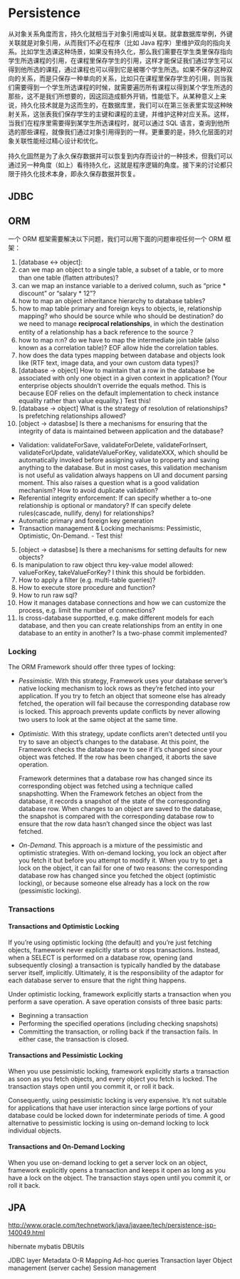 # Persistence

从对象关系角度而言，持久化就相当于对象引用或叫关联。就拿数据库举例，外键关联就是对象引用，从而我们不必在程序（比如 Java 程序）里维护双向的指向关系。比如学生选课这种场景，如果没有持久化，那么我们需要在学生类里保存指向学生所选课程的引用，在课程里保存学生的引用，这样才能保证我们通过学生可以得到他所选的课程，通过课程也可以得到它是被哪个学生所选。如果不保存这种双向的关系，而是只保存一种单向的关系，比如只在课程里保存学生的引用，则当我们需要得到一个学生所选课程的时候，就需要遍历所有课程以得到某个学生所选的那些，这不是我们所想要的，因这回造成额外开销，性能低下。从某种意义上来说，持久化技术就是为这而生的，在数据库里，我们可以在第三张表里实现这种映射关系，这张表我们保存学生的主键和课程的主键，并维护这种对应关系。这样，当我们在程序里需要得到某学生所选课程时，就可以通过 SQL 语言，查询到他所选的那些课程，就像我们通过对象引用得到的一样。更重要的是，持久化层面的对象关联性能经过精心设计和优化。

持久化固然是为了永久保存数据并可以恢复到内存而设计的一种技术，但我们可以通过另一种角度（如上）看待持久化，这就是程序逻辑的角度。接下来的讨论都只限于持久化技术本身，即永久保存数据并恢复。

## JDBC

## ORM

一个 ORM 框架需要解决以下问题，我们可以用下面的问题审视任何一个 ORM 框架：

1. [database <-> object]:
 1. can we map an object to a single table, a subset of a table, or to more than one table (ﬂatten attributes)?
 2. can we map an instance variable to a derived column, such as “price * discount” or “salary * 12”?
 3. how to map an object inheritance hierarchy to database tables?
 4. how to map table primary and foreign keys to objects, ie, relationship mapping? who should be source while who should be destination? do we need to manage **reciprocal relationships**, in which the destination entity of a relationship has a back reference to the source？
 5. how to map n:n? do we have to map the intermediate join table (also known as a correlation table)? EOF allow hide the correlation tables.
 6. how does the data types mapping between database and objects look like (RTF text, image data, and your own custom data types)?
2. [database -> object] How to maintain that a row in the database be associated with only one object in a given context in application? (Your enterprise objects shouldn’t override the equals method. This is because EOF relies on the default implementation to check instance equality rather than value equality.) Test this!
3. [database -> object] What is the strategy of resolution of relationships? Is prefetching relationships allowed?
4. [object -> datasbse] Is there a mechanisms for ensuring that the integrity of data is maintained between application and the database?
 - Validation: validateForSave, validateForDelete, validateForInsert, validateForUpdate, validateValueForKey, validateXXX, which shoulld be automatically invoked before assigning value to property and saving anything to the database. But in most cases, this validation mechanism is not useful as validation always happens on UI and document parsing moment. This also raises a question what is a good validation mechanism? How to avoid duplicate validation?
 - Referential integrity enforcement: If can specify whether a to-one relationship is optional or mandatory? If can specify delete rules(cascade, nullify, deny) for relationships?
 - Automatic primary and foreign key generation
 - Transaction management & Locking mechanisms: Pessimistic, Optimistic, On-Demand. - Test this!
5. [object -> datasbse] Is there a mechanisms for setting defaults for new objects?
6. Is manipulation to raw object thru key-value model allowed: valueForKey, takeValueForKey? I think this should be forbidden.
7. How to apply a filter (e.g. multi-table queries)?
8. How to execute store procedure and function?
9. How to run raw sql?
10. How it manages database connections and how we can customize the process, e.g. limit the number of connections?
11. Is cross-database supportted, e.g. make different models for each database, and then you can create relationships from an entity in one database to an entity in another? Is a two-phase commit implemented?

### Locking

The ORM Framework should offer three types of locking:

- *Pessimistic.* With this strategy, Framework uses your database server’s native locking mechanism to lock rows as they’re fetched into your application. If you try to fetch an object that someone else has already fetched, the operation will fail because the corresponding database row is locked. This approach prevents update conﬂicts by never allowing two users to look at the same object at the same time.

- *Optimistic.* With this strategy, update conﬂicts aren’t detected until you try to save an object’s changes to the database. At this point, the Framework checks the database row to see if it’s changed since your object was fetched. If the row has been changed, it aborts the save operation.

   Framework determines that a database row has changed since its corresponding object was fetched using a technique called snapshotting. When the Framework fetches an object from the database, it records a snapshot of the state of the corresponding database row. When changes to an object are saved to the database, the snapshot is compared with the corresponding database row to ensure that the row data hasn’t changed since the object was last fetched.

- *On-Demand.* This approach is a mixture of the pessimistic and optimistic strategies. With on-demand locking, you lock an object after you fetch it but before you attempt to modify it. When you try to get a lock on the object, it can fail for one of two reasons: the corresponding database row has changed since you fetched the object (optimistic locking), or because someone else already has a lock on the row (pessimistic locking).

### Transactions

#### Transactions and Optimistic Locking

If you’re using optimistic locking (the default) and you’re just fetching objects, framework never explicitly starts or stops transactions. Instead, when a SELECT is performed on a database row, opening (and subsequently closing) a transaction is typically handled by the database server itself, implicitly. Ultimately, it is the responsibility of the adaptor for each database server to ensure that the right thing happens.

Under optimistic locking, framework explicitly starts a transaction when you perform a save operation. A save operation consists of three basic parts:

- Beginning a transaction
- Performing the speciﬁed operations (including checking 
snapshots)
- Committing the transaction, or rolling back if the transaction fails. In either case, the transaction is closed.

#### Transactions and Pessimistic Locking

When you use pessimistic locking, framework explicitly starts a transaction as soon as you fetch objects, and every object you fetch is locked. The transaction stays open until you commit it, or roll it back.

Consequently, using pessimistic locking is very expensive. It’s not suitable for applications that have user interaction since large portions of your database could be locked down for indeterminate periods of time. A good alternative to pessimistic locking is using on-demand locking to lock individual objects.

#### Transactions and On-Demand Locking

When you use on-demand locking to get a server lock on an object, framework explicitly opens a transaction and keeps it open as long as you have a lock on the object. The transaction stays open until you commit it, or roll it back.

## JPA

http://www.oracle.com/technetwork/java/javaee/tech/persistence-jsp-140049.html

hibernate
mybatis
DBUtils

JDBC layer
Metadata
O-R Mapping 
Ad-hoc queries
Transaction layer
Object management (server cache)
Session management
